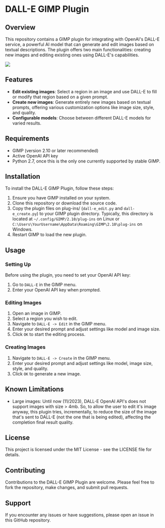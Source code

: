 # DALL-E GIMP Plugin

## Overview

This repository contains a GIMP plugin for integrating with OpenAI's DALL-E service, a powerful AI model that can generate and edit images based on textual descriptions. The plugin offers two main functionalities: creating new images and editing existing ones using DALL-E's capabilities.

![](https://github.com/pvskp/gimp-dall-e/blob/main/demo/demo.gif) 

## Features

- **Edit existing images**: Select a region in an image and use DALL-E to fill or modify that region based on a given prompt.
- **Create new images**: Generate entirely new images based on textual prompts, offering various customization options like image size, style, and quality.
- **Configurable models**: Choose between different DALL-E models for varied results.

## Requirements

- GIMP (version 2.10 or later recommended)
- Active OpenAI API key
- Python 2.7, once this is the only one currently supported by stable GIMP.

## Installation

To install the DALL-E GIMP Plugin, follow these steps:

1. Ensure you have GIMP installed on your system.
2. Clone this repository or download the source code.
3. Copy the plugin files on plug-ins/ (`dall-e_edit.py` and `dall-e_create.py`) to your GIMP plugin directory. Typically, this directory is located at `~/.config/GIMP/2.10/plug-ins` on Linux or `C:\Users\YourUsername\AppData\Roaming\GIMP\2.10\plug-ins` on Windows.
4. Restart GIMP to load the new plugin.

## Usage

### Setting Up

Before using the plugin, you need to set your OpenAI API key:

1. Go to `DALL-E` in the GIMP menu.
2. Enter your OpenAI API key when prompted.

### Editing Images

1. Open an image in GIMP.
2. Select a region you wish to edit.
3. Navigate to `DALL-E -> Edit` in the GIMP menu.
4. Enter your desired prompt and adjust settings like model and image size.
5. Click `OK` to start the editing process.

### Creating Images

1. Navigate to `DALL-E -> Create` in the GIMP menu.
2. Enter your desired prompt and adjust settings like model, image size, style, and quality.
3. Click `OK` to generate a new image.

## Known Limitations

- Large images: Until now (11/2023), DALL-E OpenAI API's does not support images with size > 4mb. So, to allow the user to edit it's image anyway, this plugin tries, incrementally, to reduce the size of the image that's sent to DALL-E (not the one that is being edited), affecting the completion final result quality.

## License

This project is licensed under the MIT License - see the LICENSE file for details.

## Contributing

Contributions to the DALL-E GIMP Plugin are welcome. Please feel free to fork the repository, make changes, and submit pull requests.

## Support

If you encounter any issues or have suggestions, please open an issue in this GitHub repository.
